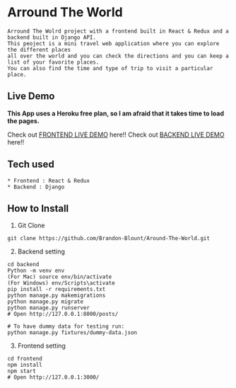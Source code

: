 # Arround The World

```
Arround The Wolrd project with a frontend built in React & Redux and a backend built in Django API.
This peoject is a mini travel web application where you can explore the different places 
all over the world and you can check the directions and you can keep a list of your favorite places.
You can also find the time and type of trip to visit a particular place.
```

## Live Demo

**This App uses a Heroku free plan, so I am afraid that it takes time to load the pages.**

Check out [FRONTEND LIVE DEMO](https://around-the-world-frontend.herokuapp.com/) here!!
Check out [BACKEND LIVE DEMO](https://around-the-world-backend.herokuapp.com/) here!!


## Tech used

```
* Frontend : React & Redux
* Backend : Django
```

## How to Install

1. Git Clone

```
git clone https://github.com/Brandon-Blount/Around-The-World.git
```

2. Backend setting

```
cd backend
Python -m venv env
(For Mac) source env/bin/activate
(For Windows) env/Scripts\activate
pip install -r requirements.txt
python manage.py makemigrations
python manage.py migrate
python manage.py runserver
# Open http://127.0.0.1:8000/posts/

# To have dummy data for testing run:
python manage.py fixtures/dummy-data.json
```

3. Frontend setting

```
cd frontend
npm install
npm start
# Open http://127.0.0.1:3000/
```

